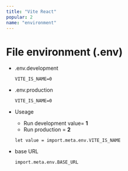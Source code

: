 ```yaml
---
title: "Vite React"
popular: 2
name: "environment"
---
```


# File environment (.env)

- .env.development

  ```
  VITE_IS_NAME=0
  ```

- .env.production

  ```
  VITE_IS_NAME=0
  ```

- Useage

  - Run development value= **1**
  - Run production = **2**

  ```
  let value = import.meta.env.VITE_IS_NAME
  ```

- base URL

  ```
  import.meta.env.BASE_URL
  ```
